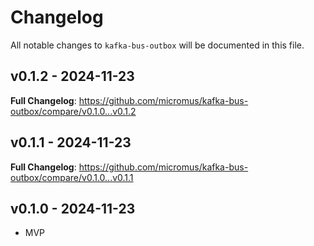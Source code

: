 # Changelog

All notable changes to `kafka-bus-outbox` will be documented in this file.

## v0.1.2 - 2024-11-23

**Full Changelog**: https://github.com/micromus/kafka-bus-outbox/compare/v0.1.0...v0.1.2

## v0.1.1 - 2024-11-23

**Full Changelog**: https://github.com/micromus/kafka-bus-outbox/compare/v0.1.0...v0.1.1

## v0.1.0 - 2024-11-23

- MVP
